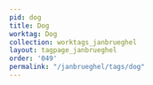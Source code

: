 ```yaml
---
pid: dog
title: Dog
worktag: Dog
collection: worktags_janbrueghel
layout: tagpage_janbrueghel
order: '049'
permalink: "/janbrueghel/tags/dog"
---
```

